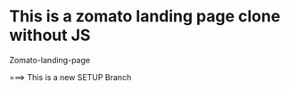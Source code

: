 # This is a zomato landing page clone without JS

Zomato-landing-page

===> This is a new SETUP Branch







